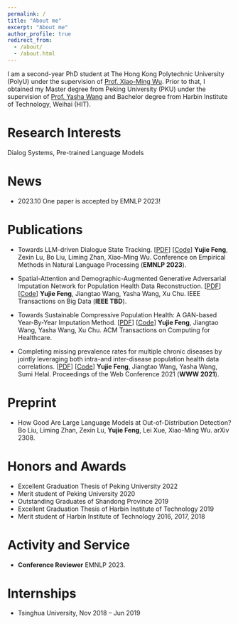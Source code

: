 ```yaml
---
permalink: /
title: "About me"
excerpt: "About me"
author_profile: true
redirect_from: 
  - /about/
  - /about.html
---
```


I am a second-year PhD student at The Hong Kong Polytechnic University (PolyU) under the supervision of [Prof. Xiao-Ming Wu](https://www4.comp.polyu.edu.hk/~csxmwu/).
Prior to that, I obtained my Master degree from Peking University (PKU) under the supervision of [Prof. Yasha Wang](https://faculty.pku.edu.cn/wangyasha/zh_CN/more/10532/jsjjgd/index.htm) and Bachelor degree from Harbin Institute of Technology, Weihai (HIT).

# Research Interests
Dialog Systems, Pre-trained Language Models

# News
* 2023.10 One paper is accepted by EMNLP 2023!

# Publications
* Towards LLM-driven Dialogue State Tracking. [[PDF](https://arxiv.org/pdf/2310.14970.pdf)] [[Code](https://github.com/WoodScene/LDST)]
  **Yujie Feng**, Zexin Lu, Bo Liu, Liming Zhan, Xiao-Ming Wu.
  Conference on Empirical Methods in Natural Language Processing (**EMNLP 2023**).

* Spatial-Attention and Demographic-Augmented Generative Adversarial Imputation Network for Population Health Data Reconstruction. [[PDF](https://ieeexplore.ieee.org/abstract/document/9976200)] [[Code](https://github.com/WoodScene/SDAGAIN)]
  **Yujie Feng**, Jiangtao Wang, Yasha Wang, Xu Chu.
  IEEE Transactions on Big Data (**IEEE TBD**).

* Towards Sustainable Compressive Population Health: A GAN-based Year-By-Year Imputation Method. [[PDF](https://dl.acm.org/doi/abs/10.1145/3571159)] [[Code](https://github.com/WoodScene/UAA-GAIN)]
  **Yujie Feng**, Jiangtao Wang, Yasha Wang, Xu Chu.
  ACM Transactions on Computing for Healthcare.

* Completing missing prevalence rates for multiple chronic diseases by jointly leveraging both intra-and inter-disease population health data correlations. [[PDF](https://dl.acm.org/doi/abs/10.1145/3442381.3449811)] [[Code](https://github.com/WoodScene/Compressive-Population-Health)]
  **Yujie Feng**, Jiangtao Wang, Yasha Wang, Sumi Helal.
  Proceedings of the Web Conference 2021 (**WWW 2021**).

# Preprint
* How Good Are Large Language Models at Out-of-Distribution Detection?
  Bo Liu, Liming Zhan, Zexin Lu, **Yujie Feng**, Lei Xue, Xiao-Ming Wu.
  arXiv 2308.

# Honors and Awards
* Excellent Graduation Thesis of Peking University 2022
* Merit student of Peking University 2020
* Outstanding Graduates of Shandong Province 2019
* Excellent Graduation Thesis of Harbin Institute of Technology 2019
* Merit student of Harbin Institute of Technology 2016, 2017, 2018

# Activity and Service


* **Conference Reviewer**
  EMNLP 2023.

  
# Internships
* Tsinghua University, Nov 2018 – Jun 2019
